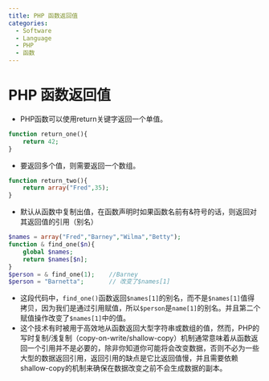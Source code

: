 ```yaml
---
title: PHP 函数返回值
categories:
  - Software
  - Language
  - PHP
  - 函数
---
```

# PHP 函数返回值

- PHP函数可以使用return关键字返回一个单值。

```php
function return_one(){
    return 42;
}
```

- 要返回多个值，则需要返回一个数组。

```php
function return_two(){
    return array("Fred",35);
}
```

- 默认从函数中复制出值，在函数声明时如果函数名前有&符号的话，则返回对其返回值的引用（别名）

```php
$names = array("Fred","Barney","Wilma","Betty");
function & find_one($n){
    global $names;
    return $names[$n];
}
$person = & find_one(1);    //Barney
$person = "Barnetta";		// 改变了$names[1]	
```

- 这段代码中，`find_one()`函数返回`$names[1]`的别名，而不是`$names[1]`值得拷贝，因为我们是通过引用赋值，所以`$person`是`name[1]`的别名。并且第二个赋值操作改变了`$names[1]`中的值。
- 这个技术有时被用于高效地从函数返回大型字符串或数组的值，然而，PHP的写时复制/浅复制（copy-on-write/shallow-copy）机制通常意味着从函数返回一个引用并不是必要的，除非你知道你可能将会改变数据，否则不必为一些大型的数据返回引用，返回引用的缺点是它比返回值慢，并且需要依赖shallow-copy的机制来确保在数据改变之前不会生成数据的副本。